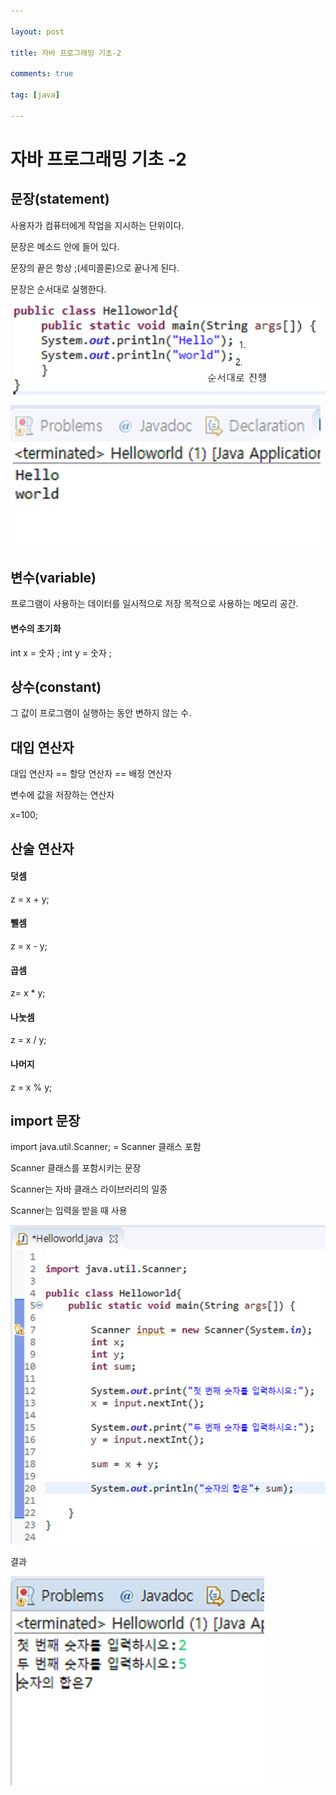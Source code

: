 ```yaml
---

layout: post

title: 자바 프로그래밍 기초-2

comments: true

tag: [java]

---
```


자바 프로그래밍 기초 -2
=======================

문장(statement)
---------------

사용자가 컴퓨터에게 작업을 지시하는 단위이다.

문장은 메소드 안에 들어 있다.

문장의 끝은 항상 ;(세미콜론)으로 끝나게 된다.

문장은 순서대로 실행한다.

![문장 순서](/assets/문장%20순서.png)

![문장결과](/assets/문장결과.png)

변수(variable)
--------------

프로그램이 사용하는 데이터를 일시적으로 저장 목적으로 사용하는 메모리 공간.

#### 변수의 초기화

int x = 숫자 ; int y = 숫자 ;

상수(constant)
--------------

그 값이 프로그램이 실행하는 동안 변하지 않는 수.

대입 연산자
-----------

대입 연산자 == 할당 연산자 == 배정 연산자

변수에 값을 저장하는 연산자

x=100;

산술 연산자
-----------

#### 덧셈

z = x + y;

#### 뺄셈

z = x - y;

#### 곱셈

z= x * y;

#### 나눗셈

z = x / y;

#### 나머지

z = x % y;

import 문장
-----------

import java.util.Scanner; = Scanner 클래스 포함

Scanner 클래스를 포함시키는 문장

Scanner는 자바 클래스 라이브러리의 일종

Scanner는 입력을 받을 때 사용

![import 예시](/assets/import%20예시.png)

결과

![import 결과](/assets/import%20결과.png)

